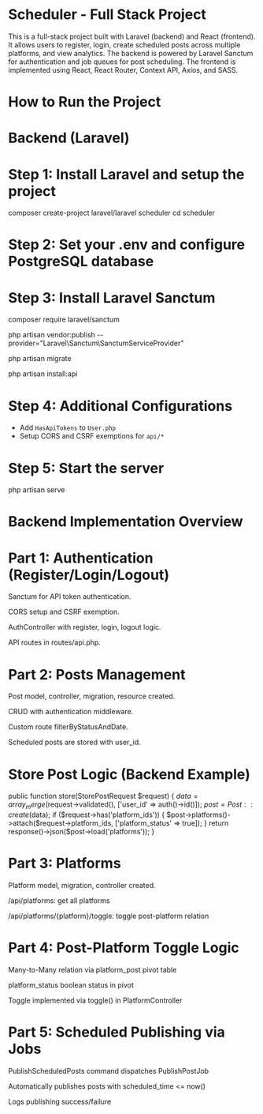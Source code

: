 # Scheduler - Full Stack Project

This is a full-stack project built with Laravel (backend) and React (frontend). It allows users to register, login, create scheduled posts across multiple platforms, and view analytics. The backend is powered by Laravel Sanctum for authentication and job queues for post scheduling. The frontend is implemented using React, React Router, Context API, Axios, and SASS.

# How to Run the Project

# Backend (Laravel)

# Step 1: Install Laravel and setup the project

composer create-project laravel/laravel scheduler
cd scheduler

# Step 2: Set your .env and configure PostgreSQL database

# Step 3: Install Laravel Sanctum

composer require laravel/sanctum

php artisan vendor:publish --provider="Laravel\Sanctum\SanctumServiceProvider"

php artisan migrate

php artisan install:api

# Step 4: Additional Configurations

-   Add `HasApiTokens` to `User.php`
-   Setup CORS and CSRF exemptions for `api/*`

# Step 5: Start the server

php artisan serve

# Backend Implementation Overview

# Part 1: Authentication (Register/Login/Logout)

Sanctum for API token authentication.

CORS setup and CSRF exemption.

AuthController with register, login, logout logic.

API routes in routes/api.php.

# Part 2: Posts Management

Post model, controller, migration, resource created.

CRUD with authentication middleware.

Custom route filterByStatusAndDate.

Scheduled posts are stored with user_id.

# Store Post Logic (Backend Example)

public function store(StorePostRequest $request) {
    $data = array_merge($request->validated(), ['user_id' => auth()->id()]);
$post = Post::create($data);
if ($request->has('platform_ids')) {
        $post->platforms()->attach($request->platform_ids, ['platform_status' => true]);
}
return response()->json($post->load('platforms'));
}

# Part 3: Platforms

Platform model, migration, controller created.

/api/platforms: get all platforms

/api/platforms/{platform}/toggle: toggle post-platform relation

# Part 4: Post-Platform Toggle Logic

Many-to-Many relation via platform_post pivot table

platform_status boolean status in pivot

Toggle implemented via toggle() in PlatformController

# Part 5: Scheduled Publishing via Jobs

PublishScheduledPosts command dispatches PublishPostJob

Automatically publishes posts with scheduled_time <= now()

Logs publishing success/failure
